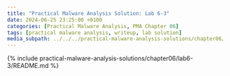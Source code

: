 ```yaml
---
title: "Practical Malware Analysis Solution: Lab 6-3"
date: 2024-06-25 23:25:00 +0100
categories: [Practical Malware Analysis, PMA Chapter 06]
tags: [practical malware analysis, writeup, lab solution]
media_subpath: ../../../practical-malware-analysis-solutions/chapter06/lab6-3
---
```


{% include practical-malware-analysis-solutions/chapter06/lab6-3/README.md %}